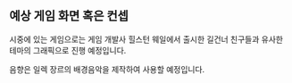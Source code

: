 ## 예상 게임 화면 혹은 컨셉

시중에 있는 게임으로는 게임 개발사 힐스턴 웨일에서 출시한 길건너 친구들과 유사한 테마의 그래픽으로 진행 예정입니다.

음향은 일렉 장르의 배경음악을 제작하여 사용할 예정입니다.
